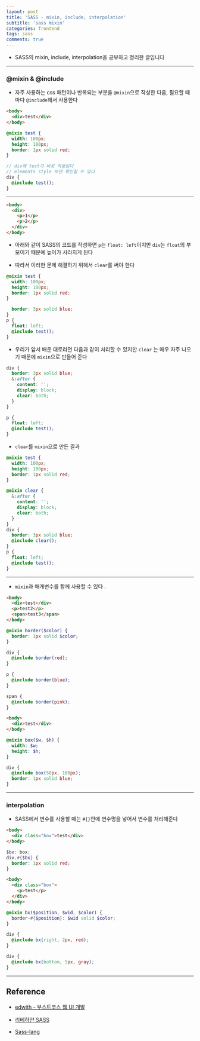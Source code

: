 ```yaml
---
layout: post
title: 'SASS - mixin, include, interpolation'
subtitle: 'sass mixin'
categories: frontend
tags: sass
comments: true
---
```


- SASS의 mixin, include, interpolation을 공부하고 정리한 글입니다

---

### @mixin & @include

- 자주 사용하는 css 패턴이나 반복되는 부분을 `@mixin`으로 작성한 다음, 필요할 때 마다 `@include`해서 사용한다

```html
<body>
  <div>test</div>
</body>
```

```scss
@mixin test {
  width: 100px;
  height: 100px;
  border: 1px solid red;
}

// div에 test가 바로 적용된다
// elements style 보면 확인할 수 있다
div {
  @include test();
}
```

---

```html
<body>
  <div>
    <p>1</p>
    <p>2</p>
  </div>
</body>
```

- 아래와 같이 SASS의 코드를 작성하면 `p`는 `float: left`이지만 `div`는 `float`의 부모이기 때문에 높이가 사라지게 된다

- 따라서 이러한 문제 해결하기 위해서 `clear`를 써야 한다

```scss
@mixin test {
  width: 100px;
  height: 100px;
  border: 1px solid red;
}

  border: 3px solid blue;
}
p {
  float: left;
  @include test();
}
```

- 우리가 앞서 배운 대로라면 다음과 같이 처리할 수 있지만 `clear` 는 매우 자주 나오기 때문에 `mixin`으로 만들어 준다

```scss
div {
  border: 3px solid blue;
  &:after {
    content: '';
    display: block;
    clear: both;
  }
}

p {
  float: left;
  @include test();
}
```

- `clear`를 `mixin`으로 만든 결과

```scss
@mixin test {
  width: 100px;
  height: 100px;
  border: 1px solid red;
}

@mixin clear {
  &:after {
    content: '';
    display: block;
    clear: both;
  }
}
div {
  border: 3px solid blue;
  @include clear();
}
p {
  float: left;
  @include test();
}
```

---

- `mixin`과 매개변수를 함께 사용할 수 있다 .

```html
<body>
  <div>test</div>
  <p>test2</p>
  <span>test3</span>
</body>
```

```scss
@mixin border($color) {
  border: 1px solid $color;
}

div {
  @include border(red);
}

p {
  @include border(blue);
}

span {
  @include border(pink);
}
```

```html
<body>
  <div>test</div>
</body>
```

```scss
@mixin box($w, $h) {
  width: $w;
  height: $h;
}

div {
  @include box(50px, 100px);
  border: 1px solid blue;
}
```

---

### interpolation

- SASS에서 변수를 사용할 때는 `#{}`안에 변수명을 넣어서 변수를 처리해준다

```html
<body>
  <div class="box">test</div>
</body>
```

```scss
$bx: box;
div.#{$bx} {
  border: 1px solid red;
}
```

```html
<body>
  <div class="box">
    <p>test</p>
  </div>
</body>
```

```scss
@mixin bx($position, $wid, $color) {
  border-#{$position}: $wid solid $color;
}

div {
  @include bx(right, 2px, red);
}

div {
  @include bx(bottom, 5px, gray);
}
```

---

## Reference

- [edwith - 부스트코스 웹 UI 개발](https://www.edwith.org/boostcourse-ui/joinLectures/20749)

- [리베하얀 SASS](https://www.youtube.com/watch?v=jdG5OFX7Aic&list=PL_6yF2upGJYtKji9Wqrb3NoaowD5yTdXg)

- [Sass-lang](https://sass-lang.com/)
